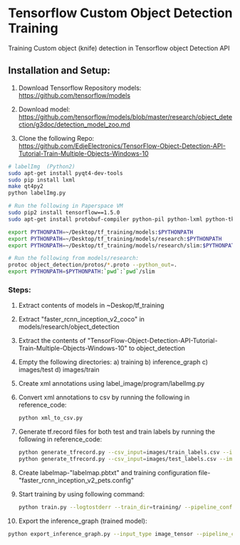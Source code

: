 # Tensorflow Custom Object Detection Training
Training Custom object (knife) detection in Tensorflow object Detection API

## Installation and Setup:
1. Download Tensorflow Repository models:
   https://github.com/tensorflow/models


2. Download model:
   https://github.com/tensorflow/models/blob/master/research/object_detection/g3doc/detection_model_zoo.md

 
3. Clone the following Repo:
   https://github.com/EdjeElectronics/TensorFlow-Object-Detection-API-Tutorial-Train-Multiple-Objects-Windows-10


```bash
# labelImg  (Python2)
sudo apt-get install pyqt4-dev-tools
sudo pip install lxml
make qt4py2
python labelImg.py

# Run the following in Paperspace VM
sudo pip2 install tensorflow==1.5.0
sudo apt-get install protobuf-compiler python-pil python-lxml python-tk

export PYTHONPATH=~/Desktop/tf_training/models:$PYTHONPATH
export PYTHONPATH=~/Desktop/tf_training/models/research:$PYTHONPATH
export PYTHONPATH=~/Desktop/tf_training/models/research/slim:$PYTHONPATH

# Run the following from models/research:
protoc object_detection/protos/*.proto --python_out=.
export PYTHONPATH=$PYTHONPATH:`pwd`:`pwd`/slim
```
### Steps:
1. Extract contents of models in ~Deskop/tf_training
2. Extract "faster_rcnn_inception_v2_coco" in models/research/object_detection
3. Extract the contents of "TensorFlow-Object-Detection-API-Tutorial-Train-Multiple-Objects-Windows-10" to object_detection
4. Empty the following directories:
   a) training
   b) inference_graph
   c) images/test
   d) images/train
5. Create xml annotations using label_image/program/labelImg.py
6. Convert xml annotations to csv by running the following in reference_code:
   ```bash
   python xml_to_csv.py
   ```
7. Generate tf.record files for both test and train labels by running the following in reference_code:
   ```bash
   python generate_tfrecord.py --csv_input=images/train_labels.csv --image_dir=images/train --output_path=train.record
   python generate_tfrecord.py --csv_input=images/test_labels.csv --image_dir=images/test --output_path=test.record
   ```
8. Create labelmap-"labelmap.pbtxt" and training configuration file-"faster_rcnn_inception_v2_pets.config"

9. Start training by using following command:
   ```bash
   python train.py --logtostderr --train_dir=training/ --pipeline_config_path=training/faster_rcnn_inception_v2_pets.config
   ```

10. Export the inference_graph (trained model):
   ```bash
   python export_inference_graph.py --input_type image_tensor --pipeline_config_path training/faster_rcnn_inception_v2_pets.config --trained_checkpoint_prefix training/model.ckpt-XXXX --output_directory inference_graph
   ```

